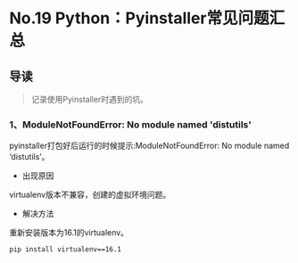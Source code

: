 # No.19 Python：Pyinstaller常见问题汇总

## 导读

> 记录使用Pyinstaller时遇到的坑。

### 1、ModuleNotFoundError: No module named 'distutils'

pyinstaller打包好后运行的时候提示:ModuleNotFoundError: No module named ‘distutils’。

- 出现原因

virtualenv版本不兼容，创建的虚拟环境问题。

- 解决方法

重新安装版本为16.1的virtualenv。

```shell
pip install virtualenv==16.1
```
